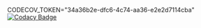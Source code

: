 CODECOV_TOKEN="34a36b2e-dfc6-4c74-aa36-e2e2d7114cba"
[![Codacy Badge](https://api.codacy.com/project/badge/Grade/c3381803a0744b0e92295c4c6d54a520)](https://www.codacy.com/app/uzma29/demo?utm_source=github.com&amp;utm_medium=referral&amp;utm_content=uzma29/demo&amp;utm_campaign=Badge_Grade)
